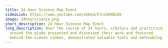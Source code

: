 ```yaml
---
title: 24 Hour Science Map Event
videoLink: https://www.youtube.com/embed/hlnsIHNO1d0
image: 24hourscience.png
short_description: 24 Hour Science Map Event
long_description: Over the course of 24 hours, scholars and practitioners from
  around the globe presented and discussed their work and featured
  behind-the-scenes videos, demonstrated valuable tools and methodologies.
---
```

